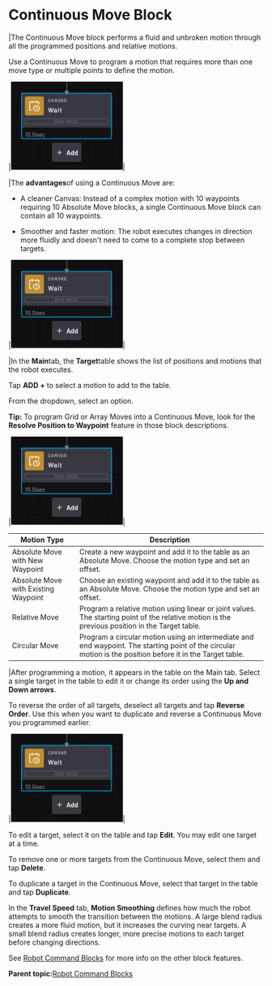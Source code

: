 # Continuous Move Block

|The Continuous Move block performs a fluid and unbroken motion through all the programmed positions and relative motions.

Use a Continuous Move to program a motion that requires more than one move type or multiple points to define the motion.

|![](../Images/TaskCanvasBlockGlossary/Canvas-Block-Wait.png)|

|The **advantages**of using a Continuous Move are:

-   A cleaner Canvas: Instead of a complex motion with 10 waypoints requiring 10 Absolute Move blocks, a single Continuous Move block can contain all 10 waypoints.

-   Smoother and faster motion: The robot executes changes in direction more fluidly and doesn't need to come to a complete stop between targets.

|![](../Images/TaskCanvasBlockGlossary/Canvas-Block-Wait.png)|

|In the **Main**tab, the **Target**table shows the list of positions and motions that the robot executes.

Tap **ADD +** to select a motion to add to the table.

From the dropdown, select an option.

**Tip:** To program Grid or Array Moves into a Continuous Move, look for the **Resolve Position to Waypoint** feature in those block descriptions.

|![](../Images/TaskCanvasBlockGlossary/Canvas-Block-Wait.png)|

|Motion Type|Description|
|-----------|-----------|
|Absolute Move with New Waypoint|Create a new waypoint and add it to the table as an Absolute Move. Choose the motion type and set an offset.|
|Absolute Move with Existing Waypoint|Choose an existing waypoint and add it to the table as an Absolute Move. Choose the motion type and set an offset.|
|Relative Move|Program a relative motion using linear or joint values. The starting point of the relative motion is the previous position in the Target table.|
|Circular Move|Program a circular motion using an intermediate and end waypoint. The starting point of the circular motion is the position before it in the Target table.|

|After programming a motion, it appears in the table on the Main tab. Select a single target in the table to edit it or change its order using the **Up and Down arrows**.

To reverse the order of all targets, deselect all targets and tap **Reverse Order**. Use this when you want to duplicate and reverse a Continuous Move you programmed earlier.

|![](../Images/TaskCanvasBlockGlossary/Canvas-Block-Wait.png)|

To edit a target, select it on the table and tap **Edit**. You may edit one target at a time.

To remove one or more targets from the Continuous Move, select them and tap **Delete**.

To duplicate a target in the Continuous Move, select that target in the table and tap **Duplicate**.

In the **Travel Speed** tab, **Motion Smoothing** defines how much the robot attempts to smooth the transition between the motions. A large blend radius creates a more fluid motion, but it increases the curving near targets. A small blend radius creates longer, more precise motions to each target before changing directions.

See [Robot Command Blocks](Robot-Overview.md) for more info on the other block features.

**Parent topic:**[Robot Command Blocks](../TaskCanvasBlockGlossary/Robot-Overview.md)

